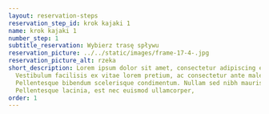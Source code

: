 ```yaml
---
layout: reservation-steps
reservation_step_id: krok kajaki 1
name: krok kajaki 1
number_step: 1
subtitle_reservation: Wybierz trasę spływu
reservation_picture: ../../static/images/frame-17-4-.jpg
reservation_picture_alt: rzeka
short_description: Lorem ipsum dolor sit amet, consectetur adipiscing elit.
  Vestibulum facilisis ex vitae lorem pretium, ac consectetur ante malesuada.
  Pellentesque bibendum scelerisque condimentum. Nullam sed nibh mauris.
  Pellentesque lacinia, est nec euismod ullamcorper,
order: 1
---
```

